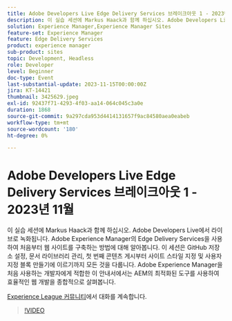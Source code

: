 ```yaml
---
title: Adobe Developers Live Edge Delivery Services 브레이크아웃 1 - 2023년 11월
description: 이 실습 세션에 Markus Haack과 함께 하십시오. Adobe Developers Live에서 라이브로 녹화됩니다. Adobe Experience Manager의 Edge Delivery Services을 사용하여 처음부터 웹 사이트를 구축하는 방법에 대해 알아봅니다. 이 세션은 GitHub 저장소 설정, 문서 라이브러리 관리, 첫 번째 콘텐츠 게시부터 사이트 스타일 지정 및 사용자 지정 블록 만들기에 이르기까지 모든 것을 다룹니다. Adobe Experience Manager을 처음 사용하는 개발자에게 적합한 이 안내서에서는 AEM의 최적화된 도구를 사용하여 효율적인 웹 개발을 종합적으로 살펴봅니다.
solution: Experience Manager,Experience Manager Sites
feature-set: Experience Manager
feature: Edge Delivery Services
product: experience manager
sub-product: sites
topic: Development, Headless
role: Developer
level: Beginner
doc-type: Event
last-substantial-update: 2023-11-15T00:00:00Z
jira: KT-14421
thumbnail: 3425629.jpeg
exl-id: 92437f71-4293-4f03-aa14-064c045c3a0e
duration: 1868
source-git-commit: 9a297cda953d4414131657f9ac84580aea0eabeb
workflow-type: tm+mt
source-wordcount: '180'
ht-degree: 0%

---
```


# Adobe Developers Live Edge Delivery Services 브레이크아웃 1 - 2023년 11월

이 실습 세션에 Markus Haack과 함께 하십시오. Adobe Developers Live에서 라이브로 녹화됩니다. Adobe Experience Manager의 Edge Delivery Services을 사용하여 처음부터 웹 사이트를 구축하는 방법에 대해 알아봅니다. 이 세션은 GitHub 저장소 설정, 문서 라이브러리 관리, 첫 번째 콘텐츠 게시부터 사이트 스타일 지정 및 사용자 지정 블록 만들기에 이르기까지 모든 것을 다룹니다. Adobe Experience Manager을 처음 사용하는 개발자에게 적합한 이 안내서에서는 AEM의 최적화된 도구를 사용하여 효율적인 웹 개발을 종합적으로 살펴봅니다.

[Experience League 커뮤니티](https://adobe.ly/3Q82EUF)에서 대화를 계속합니다.

>[!VIDEO](https://video.tv.adobe.com/v/3425629/?learn=on)
